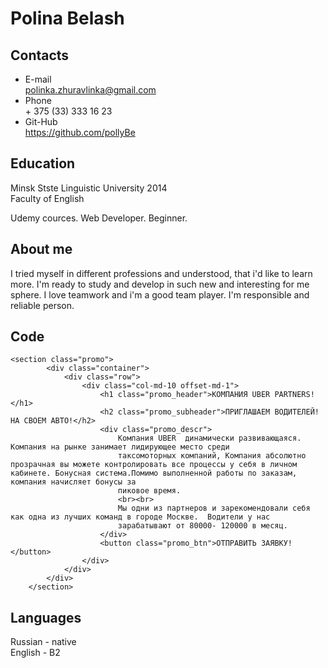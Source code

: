 # **Polina Belash**
## Contacts
  * E-mail\
    polinka.zhuravlinka@gmail.com
  * Phone\
    \+ 375 (33) 333 16 23
  * Git-Hub\
     https://github.com/pollyBe
## Education
   Minsk Stste Linguistic University 2014\
   Faculty of English

   Udemy cources. Web Developer. Beginner.
## About me
   I tried myself in different professions and understood, that i'd like to learn more. I'm ready to study and develop in such new and interesting for me sphere. I love teamwork and i'm a good team player. I'm responsible and reliable person.
## Code
```
<section class="promo">
        <div class="container">
            <div class="row">
                <div class="col-md-10 offset-md-1">
                    <h1 class="promo_header">КОМПАНИЯ UBER PARTNERS!</h1>
                    <h2 class="promo_subheader">ПРИГЛАШАЕМ ВОДИТЕЛЕЙ! НА СВОЕМ АВТО!</h2>
                    <div class="promo_descr">
                        Компания UBER  динамически развивающаяся. Компания на рынке занимает лидирующее место среди
                        таксомоторных компаний, Компания абсолютно прозрачная вы можете контролировать все процессы у себя в личном кабинете. Бонуcная система.Помимо выполненной работы по заказам, компания начисляет бонусы за
                        пиковое время.
                        <br><br>
                        Мы одни из партнеров и зарекомендовали себя как одна из лучших команд в городе Москве.  Водители у нас
                        зарабатывают от 80000- 120000 в месяц.
                    </div>
                    <button class="promo_btn">ОТПРАВИТЬ ЗАЯВКУ!</button>
                </div>
            </div>
        </div>
    </section>
```
## Languages
   Russian \- native\
   English \- B2
